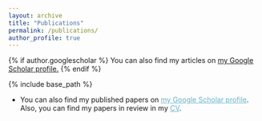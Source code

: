 ```yaml
---
layout: archive
title: "Publications"
permalink: /publications/
author_profile: true
---
```


{% if author.googlescholar %}
  You can also find my articles on <u><a href="{{author.googlescholar}}">my Google Scholar profile</a>.</u>
{% endif %}


{% include base_path %}

<ul>
<li>You can also find my published papers on <a href="https://scholar.google.com.tr/citations?user=b0ydPSUAAAAJ&hl=tr&oi=ao" style="color:#64B2CB">my Google Scholar profile</a>. Also, you can find my papers in review in my <a href="https://ceyhunemreozturk.github.io/files/Ceyhun%20Emre%20%C3%96zt%C3%BCrk-%20English%20CV.pdf" style="color:#64B2CB">CV</a>.</li>
</ul>
